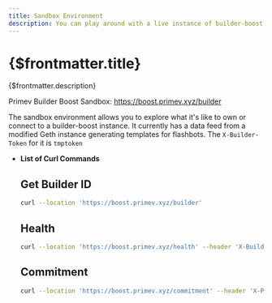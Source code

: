 ```yaml
---
title: Sandbox Environment
description: You can play around with a live instance of builder-boost.
---
```


# {$frontmatter.title}

{$frontmatter.description}

Primev Builder Boost Sandbox: https://boost.primev.xyz/builder

The sandbox environment allows you to explore what it's like to own or connect to a builder-boost instance. It currently has a data feed from a modified Geth instance generating templates for flashbots. The `X-Builder-Token` for it is `tmptoken`

- **List of Curl Commands**
    
    ## Get Builder ID
    ```bash
    curl --location 'https://boost.primev.xyz/builder'
    ```

    ## Health
    ```bash
    curl --location 'https://boost.primev.xyz/health' --header 'X-Builder-Token: tmptoken'
    ```

    ## Commitment
    ```bash
    curl --location 'https://boost.primev.xyz/commitment' --header 'X-Primev-Signature: <primev-token>
    ```